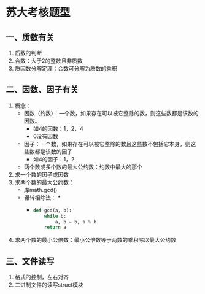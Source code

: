 # 苏大考核题型

## 一、质数有关

1. 质数的判断
2. 合数：大于2的整数且非质数
3. 质因数分解定理：合数可分解为质数的乘积

## 二、因数、因子有关

1. 概念：
   * 因数（约数）：一个数，如果存在可以被它整除的数，则这些数都是该数的因数。
     * 如4的因数：1，2，4
     * 0没有因数
   * 因子：一个数，如果存在可以被它整除的数且这些数不包括它本身，则这些数都是该数的因子
     * 如4的因子：1，2
   * 两个数或多个数的最大公约数：约数中最大的那个
2. 求一个数的因子或因数
3. 求两个数的最大公约数：
   * 库math.gcd()
   * 辗转相除法：
     * 
     * ```python
       def gcd(a, b):
           while b:
               a, b = b, a % b
           return a

       ```
4. 求两个数的最小公倍数：最小公倍数等于两数的乘积除以最大公约数

## 三、文件读写

1. 格式的控制，左右对齐
2. 二进制文件的读写struct模块
